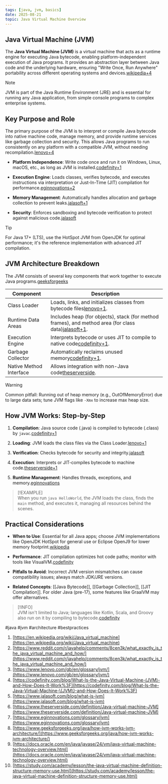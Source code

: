 ```yaml
---
tags: [java, jvm, basics]  
date: 2025-08-21  
topic: Java Virtual Machine Overview
---
```


## Java Virtual Machine (JVM)

The **Java Virtual Machine (JVM)** is a virtual machine that acts as a runtime engine for executing Java bytecode, enabling platform-independent execution of Java programs. It provides an abstraction layer between Java code and the underlying hardware, ensuring "Write Once, Run Anywhere" portability across different operating systems and devices.[wikipedia+4](https://en.wikipedia.org/wiki/Java_virtual_machine)

> [!NOTE]  
> JVM is part of the Java Runtime Environment (JRE) and is essential for running any Java application, from simple console programs to complex enterprise systems.

## Key Purpose and Role

The primary purpose of the JVM is to interpret or compile Java bytecode into native machine code, manage memory, and provide runtime services like garbage collection and security. This allows Java programs to run consistently on any platform with a compatible JVM, without needing recompilation.[lenovo+4](https://www.lenovo.com/gb/en/glossary/jvm/)

- **Platform Independence**: Write code once and run it on Windows, Linux, macOS, etc., as long as JVM is installed.[codefinity+1](https://codefinity.com/blog/What-Is-the-Java-Virtual-Machine-\(JVM\)-and-How-Does-It-Work%3F)
    
- **Execution Engine**: Loads classes, verifies bytecode, and executes instructions via interpretation or Just-In-Time (JIT) compilation for performance.[eginnovations+2](https://www.eginnovations.com/glossary/jvm)
    
- **Memory Management**: Automatically handles allocation and garbage collection to prevent leaks.[jalasoft+1](https://www.jalasoft.com/blog/what-is-jvm)
    
- **Security**: Enforces sandboxing and bytecode verification to protect against malicious code.[jalasoft](https://www.jalasoft.com/blog/what-is-jvm)
    

> [!TIP]  
> For Java 17+ (LTS), use the HotSpot JVM from OpenJDK for optimal performance; it's the reference implementation with advanced JIT compilation.

## JVM Architecture Breakdown

The JVM consists of several key components that work together to execute Java programs.[geeksforgeeks](https://www.geeksforgeeks.org/java/how-jvm-works-jvm-architecture/)

|Component|Description|
|---|---|
|Class Loader|Loads, links, and initializes classes from bytecode files[lenovo+1](https://www.lenovo.com/gb/en/glossary/jvm/).|
|Runtime Data Areas|Includes heap (for objects), stack (for method frames), and method area (for class data)[jalasoft+1](https://www.jalasoft.com/blog/what-is-jvm).|
|Execution Engine|Interprets bytecode or uses JIT to compile to native code[codefinity+1](https://codefinity.com/blog/What-Is-the-Java-Virtual-Machine-\(JVM\)-and-How-Does-It-Work%3F).|
|Garbage Collector|Automatically reclaims unused memory[codefinity+1](https://codefinity.com/blog/What-Is-the-Java-Virtual-Machine-\(JVM\)-and-How-Does-It-Work%3F).|
|Native Method Interface|Allows integration with non-Java code[theserverside](https://www.theserverside.com/definition/Java-virtual-machine-JVM).|

> [!WARNING]  
> Common pitfall: Running out of heap memory (e.g., OutOfMemoryError) due to large data sets; tune JVM flags like `-Xmx` to increase max heap size.

## How JVM Works: Step-by-Step

1. **Compilation**: Java source code (.java) is compiled to bytecode (.class) by `javac`.[codefinity+1](https://codefinity.com/blog/What-Is-the-Java-Virtual-Machine-\(JVM\)-and-How-Does-It-Work%3F)
    
2. **Loading**: JVM loads the class files via the Class Loader.[lenovo+1](https://www.lenovo.com/gb/en/glossary/jvm/)
    
3. **Verification**: Checks bytecode for security and integrity.[jalasoft](https://www.jalasoft.com/blog/what-is-jvm)
    
4. **Execution**: Interprets or JIT-compiles bytecode to machine code.[theserverside+1](https://www.theserverside.com/definition/Java-virtual-machine-JVM)
    
5. **Runtime Management**: Handles threads, exceptions, and memory.[eginnovations](https://www.eginnovations.com/glossary/jvm)
    

> [!EXAMPLE]  
> When you run `java HelloWorld`, the JVM loads the class, finds the `main` method, and executes it, managing all resources behind the scenes.

## Practical Considerations

- **When to Use**: Essential for all Java apps; choose JVM implementations like OpenJDK HotSpot for general use or Eclipse OpenJ9 for lower memory footprint.[wikipedia](https://en.wikipedia.org/wiki/Java_virtual_machine)
    
- **Performance**: JIT compilation optimizes hot code paths; monitor with tools like VisualVM.[codefinity](https://codefinity.com/blog/What-Is-the-Java-Virtual-Machine-\(JVM\)-and-How-Does-It-Work%3F)
    
- **Pitfalls to Avoid**: Incorrect JVM version mismatches can cause compatibility issues; always match JDK/JRE versions.
    
- **Related Concepts**: [[Java Bytecode]], [[Garbage Collection]], [[JIT Compilation]]. For older Java (pre-17), some features like GraalVM may offer alternatives.
    

> [!INFO]  
> JVM isn't limited to Java; languages like Kotlin, Scala, and Groovy also run on it by compiling to bytecode.[codefinity](https://codefinity.com/blog/What-Is-the-Java-Virtual-Machine-\(JVM\)-and-How-Does-It-Work%3F)

#java #jvm #architecture #bestpractices

1. [https://en.wikipedia.org/wiki/Java_virtual_machine](https://en.wikipedia.org/wiki/Java_virtual_machine)
2. [https://www.reddit.com/r/javahelp/comments/8cen3k/what_exactly_is_the_java_virtual_machine_and_how/](https://www.reddit.com/r/javahelp/comments/8cen3k/what_exactly_is_the_java_virtual_machine_and_how/)
3. [https://www.lenovo.com/gb/en/glossary/jvm/](https://www.lenovo.com/gb/en/glossary/jvm/)
4. [https://codefinity.com/blog/What-Is-the-Java-Virtual-Machine-(JVM)-and-How-Does-It-Work%3F](https://codefinity.com/blog/What-Is-the-Java-Virtual-Machine-\(JVM\)-and-How-Does-It-Work%3F)
5. [https://www.jalasoft.com/blog/what-is-jvm](https://www.jalasoft.com/blog/what-is-jvm)
6. [https://www.theserverside.com/definition/Java-virtual-machine-JVM](https://www.theserverside.com/definition/Java-virtual-machine-JVM)
7. [https://www.eginnovations.com/glossary/jvm](https://www.eginnovations.com/glossary/jvm)
8. [https://www.geeksforgeeks.org/java/how-jvm-works-jvm-architecture/](https://www.geeksforgeeks.org/java/how-jvm-works-jvm-architecture/)
9. [https://docs.oracle.com/en/java/javase/24/vm/java-virtual-machine-technology-overview.html](https://docs.oracle.com/en/java/javase/24/vm/java-virtual-machine-technology-overview.html)
10. [https://study.com/academy/lesson/the-java-virtual-machine-definition-structure-memory-use.html](https://study.com/academy/lesson/the-java-virtual-machine-definition-structure-memory-use.html)